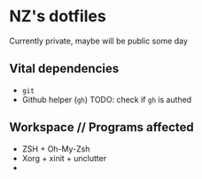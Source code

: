 # NZ's dotfiles

Currently private, maybe will be public some day

## Vital dependencies

- `git`
- Github helper (`gh`) TODO: check if `gh` is authed

## Workspace // Programs affected

- ZSH + Oh-My-Zsh
- Xorg + xinit + unclutter
- 
